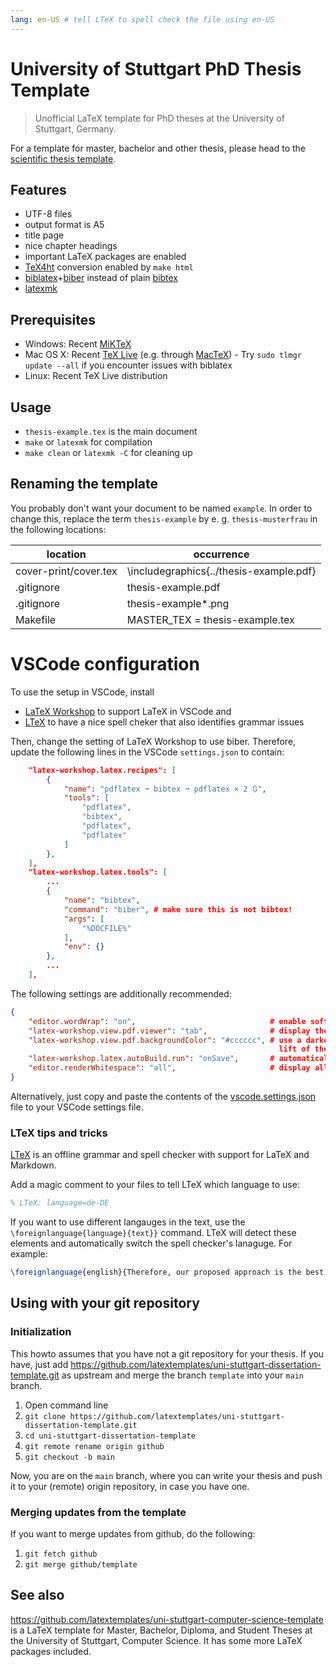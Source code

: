 ```yaml
---
lang: en-US # tell LTeX to spell check the file using en-US
---
```


# University of Stuttgart PhD Thesis Template

> Unofficial LaTeX template for PhD theses at the University of Stuttgart, Germany.

For a template for master, bachelor and other thesis, please head to the [scientific thesis template](https://github.com/latextemplates/scientific-thesis-template).

## Features

* UTF-8 files
* output format is A5
* title page
* nice chapter headings
* important LaTeX packages are enabled
* [TeX4ht] conversion enabled by `make html`
* [biblatex]+[biber] instead of plain [bibtex]
* [latexmk]

## Prerequisites

* Windows: Recent [MiKTeX](http://miktex.org/)
* Mac OS X: Recent [TeX Live](https://www.tug.org/texlive/) (e.g. through [MacTeX](https://tug.org/mactex/)) - Try `sudo tlmgr update --all` if you encounter issues with biblatex
* Linux: Recent TeX Live distribution

## Usage

* `thesis-example.tex` is the main document
* `make` or `latexmk` for compilation
* `make clean` or `latexmk -C` for cleaning up

## Renaming the template

You probably don't want your document to be named `example`. In order to change this,
replace the term `thesis-example` by e. g. `thesis-musterfrau` in the following locations:

location | occurrence
---|---
cover-print/cover.tex | \includegraphics{../thesis-example.pdf}
.gitignore | thesis-example.pdf
.gitignore | thesis-example*.png
Makefile | MASTER_TEX = thesis-example.tex

# VSCode configuration

To use the setup in VSCode, install

* [LaTeX Workshop](https://marketplace.visualstudio.com/items?itemName=James-Yu.latex-workshop) to support LaTeX in VSCode and
* [LTeX](https://marketplace.visualstudio.com/items?itemName=valentjn.vscode-ltex) to have a nice spell cheker that also identifies grammar issues

Then, change the setting of LaTeX Workshop to use biber.
Therefore, update the following lines in the VSCode `settings.json` to contain:

```json
    "latex-workshop.latex.recipes": [
        {
            "name": "pdflatex ➞ bibtex ➞ pdflatex × 2 🔃",
            "tools": [
                "pdflatex",
                "bibtex",
                "pdflatex",
                "pdflatex"
            ]
        },
    ],
    "latex-workshop.latex.tools": [
        ...
        {
            "name": "bibtex",
            "command": "biber", # make sure this is not bibtex!
            "args": [
                "%DOCFILE%"
            ],
            "env": {}
        },
        ...
    ],
```

The following settings are additionally recommended:

```json
{
    "editor.wordWrap": "on",                              # enable soft line breaks
    "latex-workshop.view.pdf.viewer": "tab",              # display the generaded PDF in a separate tab
    "latex-workshop.view.pdf.backgroundColor": "#cccccc", # use a darker background in de PDF viewer to 
                                                            lift of the pages from it
    "latex-workshop.latex.autoBuild.run": "onSave",       # automatically build on saving .tex files
    "editor.renderWhitespace": "all",                     # display all whitespaces
}
```

Alternatively, just copy and paste the contents of the [vscode.settings.json](./vscode.settings.json) file to your VSCode settings file.

### LTeX tips and tricks

[LTeX](https://marketplace.visualstudio.com/items?itemName=valentjn.vscode-ltex) is an offline grammar and spell checker with support for LaTeX and Markdown.

Add a magic comment to your files to tell LTeX which language to use:

```latex
% LTeX: language=de-DE
```

If you want to use different langauges in the text, use the `\foreignlanguage{language}{text}}` command.
LTeX will detect these elements and automatically switch the spell checker's lanaguge.
For example:

```latex
\foreignlanguage{english}{Therefore, our proposed approach is the best in the world.}
```

## Using with your git repository

### Initialization

This howto assumes that you have not a git repository for your thesis.
If you have, just add https://github.com/latextemplates/uni-stuttgart-dissertation-template.git as upstream and merge the branch `template` into your `main` branch.

1. Open command line
1. `git clone https://github.com/latextemplates/uni-stuttgart-dissertation-template.git`
1. `cd uni-stuttgart-dissertation-template`
1. `git remote rename origin github`
1. `git checkout -b main`

Now, you are on the `main` branch, where you can write your thesis and push it to your (remote) origin repository, in case you have one.

### Merging updates from the template

If you want to merge updates from github, do the following:

1. `git fetch github`
1. `git merge github/template`

## See also

<https://github.com/latextemplates/uni-stuttgart-computer-science-template> is a LaTeX template for Master, Bachelor, Diploma, and Student Theses at the University of Stuttgart, Computer Science.
It has some more LaTeX packages included.

[biber]: https://www.ctan.org/pkg/biber
[biblatex]: http://tex.stackexchange.com/tags/biblatex/info
[bibtex]: https://www.ctan.org/pkg/bibtex
[latexmk]: http://tex.stackexchange.com/tags/latexmk/info
[TeX4ht]: https://www.tug.org/tex4ht/
